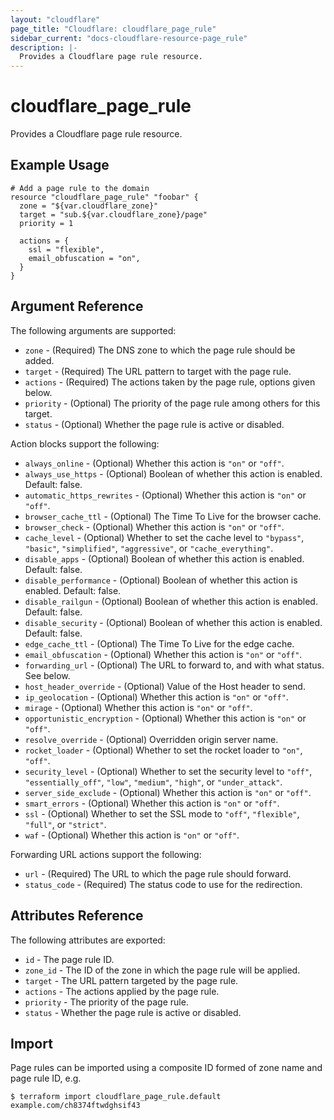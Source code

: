 ```yaml
---
layout: "cloudflare"
page_title: "Cloudflare: cloudflare_page_rule"
sidebar_current: "docs-cloudflare-resource-page_rule"
description: |-
  Provides a Cloudflare page rule resource.
---
```


# cloudflare_page_rule

Provides a Cloudflare page rule resource.

## Example Usage

```hcl
# Add a page rule to the domain
resource "cloudflare_page_rule" "foobar" {
  zone = "${var.cloudflare_zone}"
  target = "sub.${var.cloudflare_zone}/page"
  priority = 1

  actions = {
    ssl = "flexible",
    email_obfuscation = "on",
  }
}
```

## Argument Reference

The following arguments are supported:

* `zone` - (Required) The DNS zone to which the page rule should be added.
* `target` - (Required) The URL pattern to target with the page rule.
* `actions` - (Required) The actions taken by the page rule, options given below.
* `priority` - (Optional) The priority of the page rule among others for this target.
* `status` - (Optional) Whether the page rule is active or disabled.

Action blocks support the following:

* `always_online` - (Optional) Whether this action is `"on"` or `"off"`.
* `always_use_https` - (Optional) Boolean of whether this action is enabled. Default: false.
* `automatic_https_rewrites` - (Optional) Whether this action is `"on"` or `"off"`.
* `browser_cache_ttl` - (Optional) The Time To Live for the browser cache.
* `browser_check` - (Optional) Whether this action is `"on"` or `"off"`.
* `cache_level` - (Optional) Whether to set the cache level to `"bypass"`, `"basic"`, `"simplified"`, `"aggressive"`, or `"cache_everything"`.
* `disable_apps` - (Optional) Boolean of whether this action is enabled. Default: false.
* `disable_performance` - (Optional) Boolean of whether this action is enabled. Default: false.
* `disable_railgun` - (Optional) Boolean of whether this action is enabled. Default: false.
* `disable_security` - (Optional) Boolean of whether this action is enabled. Default: false.
* `edge_cache_ttl` - (Optional) The Time To Live for the edge cache.
* `email_obfuscation` - (Optional) Whether this action is `"on"` or `"off"`.
* `forwarding_url` - (Optional) The URL to forward to, and with what status. See below.
* `host_header_override` - (Optional) Value of the Host header to send.
* `ip_geolocation` - (Optional) Whether this action is `"on"` or `"off"`.
* `mirage` - (Optional) Whether this action is `"on"` or `"off"`.
* `opportunistic_encryption` - (Optional) Whether this action is `"on"` or `"off"`.
* `resolve_override` - (Optional) Overridden origin server name.
* `rocket_loader` - (Optional) Whether to set the rocket loader to `"on"`, `"off"`.
* `security_level` - (Optional) Whether to set the security level to `"off"`, `"essentially_off"`, `"low"`, `"medium"`, `"high"`, or `"under_attack"`.
* `server_side_exclude` - (Optional) Whether this action is `"on"` or `"off"`.
* `smart_errors` - (Optional) Whether this action is `"on"` or `"off"`.
* `ssl` - (Optional) Whether to set the SSL mode to `"off"`, `"flexible"`, `"full"`, or `"strict"`.
* `waf` - (Optional) Whether this action is `"on"` or `"off"`.

Forwarding URL actions support the following:

* `url` - (Required) The URL to which the page rule should forward.
* `status_code` - (Required) The status code to use for the redirection.

## Attributes Reference

The following attributes are exported:

* `id` - The page rule ID.
* `zone_id` - The ID of the zone in which the page rule will be applied.
* `target` - The URL pattern targeted by the page rule.
* `actions` - The actions applied by the page rule.
* `priority` - The priority of the page rule.
* `status` - Whether the page rule is active or disabled.

## Import

Page rules can be imported using a composite ID formed of zone name and page rule ID, e.g.

```
$ terraform import cloudflare_page_rule.default example.com/ch8374ftwdghsif43
```
